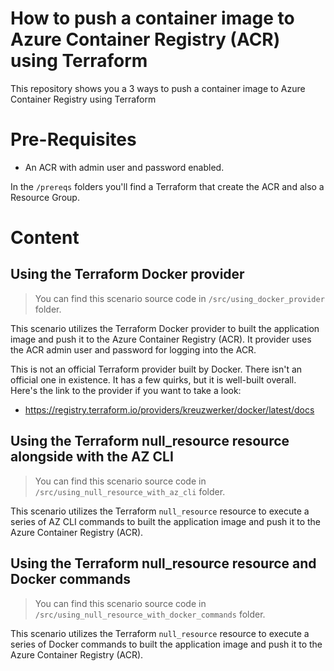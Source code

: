 # How to push a container image to Azure Container Registry (ACR) using Terraform

This repository shows you a 3 ways to push a container image to Azure Container Registry using Terraform

# **Pre-Requisites**

- An ACR with admin user and password enabled.

In the ``/prereqs`` folders you'll find a Terraform that create the ACR and also a Resource Group.

# **Content**

## **Using the Terraform Docker provider**

> You can find this scenario source code in ``/src/using_docker_provider`` folder.

This scenario utilizes the Terraform Docker provider to built the application image and push it to the Azure Container Registry (ACR). It provider uses the ACR admin user and password for logging into the ACR.

This is not an official Terraform provider built by Docker. There isn't an official one in existence. It has a few quirks, but it is well-built overall.    
Here's the link to the provider if you want to take a look: 

- https://registry.terraform.io/providers/kreuzwerker/docker/latest/docs


## **Using the Terraform null_resource resource alongside with the AZ CLI**

> You can find this scenario source code in ``/src/using_null_resource_with_az_cli`` folder.

This scenario utilizes the Terraform ``null_resource`` resource to execute a series of AZ CLI commands to built the application image and push it to the Azure Container Registry (ACR). 

## **Using the Terraform null_resource resource and Docker commands**

> You can find this scenario source code in ``/src/using_null_resource_with_docker_commands`` folder.

This scenario utilizes the Terraform ``null_resource`` resource to execute a series of Docker commands to built the application image and push it to the Azure Container Registry (ACR). 